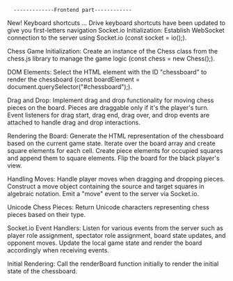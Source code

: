       -------------Frontend part------------

New! Keyboard shortcuts … Drive keyboard shortcuts have been updated to give you first-letters navigation
Socket.io Initialization:
Establish WebSocket connection to the server using Socket.io (const socket = io();).

Chess Game Initialization:
Create an instance of the Chess class from the chess.js library to manage the game logic (const chess = new Chess();).

DOM Elements:
Select the HTML element with the ID "chessboard" to render the chessboard (const boardElement = document.querySelector("#chessboard");).

Drag and Drop:
Implement drag and drop functionality for moving chess pieces on the board.
Pieces are draggable only if it's the player's turn.
Event listeners for drag start, drag end, drag over, and drop events are attached to handle drag and drop interactions.

Rendering the Board:
Generate the HTML representation of the chessboard based on the current game state.
Iterate over the board array and create square elements for each cell.
Create piece elements for occupied squares and append them to square elements.
Flip the board for the black player's view.

Handling Moves:
Handle player moves when dragging and dropping pieces.
Construct a move object containing the source and target squares in algebraic notation.
Emit a "move" event to the server via Socket.io.

Unicode Chess Pieces:
Return Unicode characters representing chess pieces based on their type.

Socket.io Event Handlers:
Listen for various events from the server such as player role assignment, spectator role assignment, board state updates, and opponent moves.
Update the local game state and render the board accordingly when receiving events.

Initial Rendering:
Call the renderBoard function initially to render the initial state of the chessboard.
